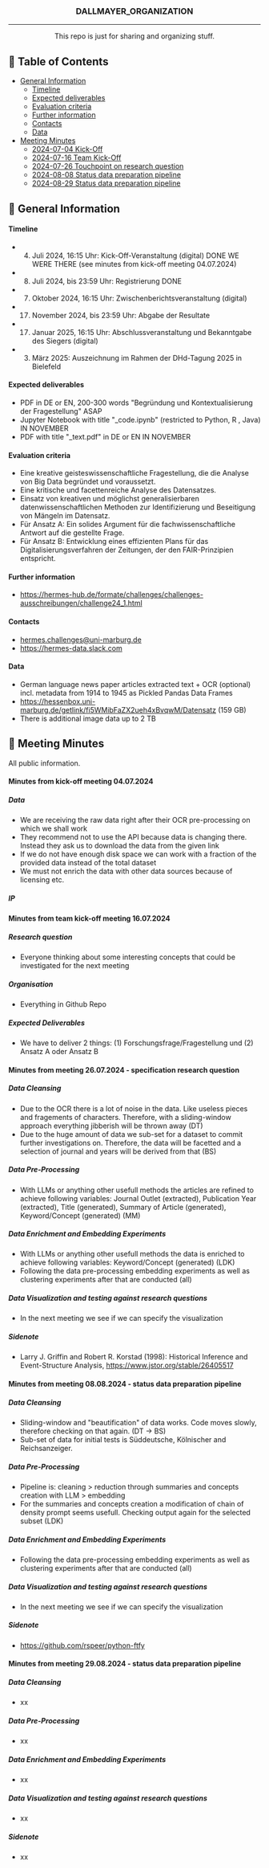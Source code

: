 <h3 align="center">DALLMAYER_ORGANIZATION</h3>

---

<p align="center"> This repo is just for sharing and organizing stuff.
    <br> 
</p>

## 📝 Table of Contents
* [General Information](#1)
  * [Timeline](#1.1)
  * [Expected deliverables](#1.2)
  * [Evaluation criteria](#1.3)
  * [Further information](#1.4)
  * [Contacts](#1.5)
  * [Data](#1.6)
* [Meeting Minutes](#2)
  * [2024-07-04 Kick-Off](#2.1)
  * [2024-07-16 Team Kick-Off](#2.2)
  * [2024-07-26 Touchpoint on research question](#2.3)
  * [2024-08-08 Status data preparation pipeline](#2.4)
  * [2024-08-29 Status data preparation pipeline](#2.5)


## 🧐 General Information <a name = "1"></a>

#### Timeline <a name = "1.1"></a>
- 4. Juli 2024, 16:15 Uhr: Kick-Off-Veranstaltung (digital) DONE WE WERE THERE (see minutes from kick-off meeting 04.07.2024)
- 8. Juli 2024, bis 23:59 Uhr: Registrierung DONE
- 7. Oktober 2024, 16:15 Uhr: Zwischenberichtsveranstaltung (digital)
- 17. November 2024, bis 23:59 Uhr: Abgabe der Resultate
- 17. Januar 2025, 16:15 Uhr: Abschlussveranstaltung und Bekanntgabe des Siegers (digital)
- 3. März 2025: Auszeichnung im Rahmen der DHd-Tagung 2025 in Bielefeld

#### Expected deliverables <a name = "1.2"></a>
- PDF in DE or EN, 200-300 words "Begründung und Kontextualisierung der Fragestellung" ASAP
- Jupyter Notebook with title "_code.ipynb" (restricted to Python, R , Java) IN NOVEMBER
- PDF with title "_text.pdf" in DE or EN IN NOVEMBER

#### Evaluation criteria <a name = "1.3"></a>
- Eine kreative geisteswissenschaftliche Fragestellung, die die Analyse von Big Data begründet und voraussetzt.
- Eine kritische und facettenreiche Analyse des Datensatzes.
- Einsatz von kreativen und möglichst generalisierbaren datenwissenschaftlichen Methoden zur Identifizierung und Beseitigung von Mängeln im Datensatz.
- Für Ansatz A: Ein solides Argument für die fachwissenschaftliche Antwort auf die gestellte Frage.
- Für Ansatz B: Entwicklung eines effizienten Plans für das Digitalisierungsverfahren der Zeitungen, der den FAIR-Prinzipien entspricht.
  
#### Further information <a name = "1.4"></a>
- https://hermes-hub.de/formate/challenges/challenges-ausschreibungen/challenge24_1.html

#### Contacts <a name = "1.5"></a>
- hermes.challenges@uni-marburg.de
- https://hermes-data.slack.com

#### Data <a name = "1.6"></a>
- German language news paper articles extracted text + OCR (optional) incl. metadata from 1914 to 1945 as Pickled Pandas Data Frames
- https://hessenbox.uni-marburg.de/getlink/fi5WMibFaZX2ueh4xBvqwM/Datensatz (159 GB)
- There is additional image data up to 2 TB

## 🧐 Meeting Minutes <a name = "2"></a>
All public information.
#### Minutes from kick-off meeting 04.07.2024 <a name = "2.1"></a>
##### Data <a name = "2.1.1"></a>
- We are receiving the raw data right after their OCR pre-processing on which we shall work
- They recommend not to use the API because data is changing there. Instead they ask us to download the data from the given link
- If we do not have enough disk space we can work with a fraction of the provided data instead of the total dataset
- We must not enrich the data with other data sources because of licensing etc.

##### IP <a name = "2.1.2"></a>

#### Minutes from team kick-off meeting 16.07.2024 <a name = "2.2"></a>
##### Research question <a name = "2.2.1"></a>
- Everyone thinking about some interesting concepts that could be investigated for the next meeting

##### Organisation <a name = "2.2.2"></a>
- Everything in Github Repo

##### Expected Deliverables <a name = "2.2.3"></a>
- We have to deliver 2 things: (1) Forschungsfrage/Fragestellung und (2) Ansatz A oder Ansatz B

#### Minutes from meeting 26.07.2024 - specification research question <a name = "2.3"></a>
##### Data Cleansing <a name = "2.3.1"></a>
- Due to the OCR there is a lot of noise in the data. Like useless pieces and fragements of characters. Therefore, with a sliding-window approach everything jibberish will be thrown away (DT)
- Due to the huge amount of data we sub-set for a dataset to commit further investigations on. Therefore, the data will be facetted and a selection of journal and years will be derived from that (BS)
  
##### Data Pre-Processing <a name = "2.3.2"></a>
- With LLMs or anything other usefull methods the articles are refined to achieve following variables: Journal Outlet (extracted), Publication Year (extracted), Title (generated), Summary of Article (generated), Keyword/Concept (generated) (MM)
  
##### Data Enrichment and Embedding Experiments <a name = "2.3.3"></a>
- With LLMs or anything other usefull methods the data is enriched to achieve following variables: Keyword/Concept (generated) (LDK)
- Following the data pre-processing embedding experiments as well as clustering experiments after that are conducted (all)
  
##### Data Visualization and testing against research questions <a name = "2.3.4"></a>
- In the next meeting we see if we can specify the visualization

##### Sidenote <a name = "2.3.5"></a>  
- Larry J. Griffin and Robert R. Korstad (1998): Historical Inference and Event-Structure Analysis, https://www.jstor.org/stable/26405517

#### Minutes from meeting 08.08.2024 - status data preparation pipeline <a name = "2.4"></a>
##### Data Cleansing <a name = "2.4.1"></a>
- Sliding-window and "beautification" of data works. Code moves slowly, therefore checking on that again. (DT -> BS)
- Sub-set of data for initial tests is Süddeutsche, Kölnischer and Reichsanzeiger.
  
##### Data Pre-Processing <a name = "2.4.2"></a>
- Pipeline is: cleaning > reduction through summaries and concepts creation with LLM > embedding
- For the summaries and concepts creation a modification of chain of density prompt seems usefull. Checking output again for the selected subset (LDK)
  
##### Data Enrichment and Embedding Experiments <a name = "2.4.3"></a>
- Following the data pre-processing embedding experiments as well as clustering experiments after that are conducted (all)
  
##### Data Visualization and testing against research questions <a name = "2.4.4"></a>
- In the next meeting we see if we can specify the visualization

##### Sidenote <a name = "2.4.5"></a>  
- https://github.com/rspeer/python-ftfy

#### Minutes from meeting 29.08.2024 - status data preparation pipeline <a name = "2.5"></a>
##### Data Cleansing <a name = "2.5.1"></a>
- xx
  
##### Data Pre-Processing <a name = "2.5.2"></a>
- xx
  
##### Data Enrichment and Embedding Experiments <a name = "2.5.3"></a>
- xx
  
##### Data Visualization and testing against research questions <a name = "2.5.4"></a>
- xx

##### Sidenote <a name = "2.5.5"></a>  
- xx
